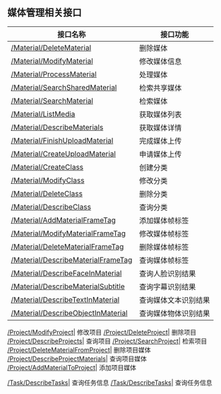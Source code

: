 ## 媒体管理相关接口

接口名称 | 接口功能
---------|----------
 [/Material/DeleteMaterial](./30-媒体管理相关接口/30-删除媒体.md#)| 删除媒体
 [/Material/ModifyMaterial](./30-媒体管理相关接口/修改媒体信息.md#)| 修改媒体信息
 [/Material/ProcessMaterial](./30-媒体管理相关接口/媒体处理.md#)| 处理媒体
 [/Material/SearchSharedMaterial](./30-媒体管理相关接口/检索共享媒体.md#)| 检索共享媒体
 [/Material/SearchMaterial](./30-媒体管理相关接口/检索媒体信息.md#)| 检索媒体
 [/Material/ListMedia](./30-媒体管理相关接口/获取媒体列表.md#)| 获取媒体列表
 [/Material/DescribeMaterials](./30-媒体管理相关接口/获取媒体详情.md#)| 获取媒体详情
 [/Material/FinishUploadMaterial](./上传相关接口/完成上传.md#)| 完成媒体上传
 [/Material/CreateUploadMaterial](./上传相关接口/申请上传.md#)| 申请媒体上传
 [/Material/CreateClass](./分类管理相关接口/创建分类.md#)| 创建分类
 [/Material/ModifyClass](./分类管理相关接口/修改分类.md#)| 修改分类
 [/Material/DeleteClass](./分类管理相关接口/删除分类.md#)| 删除分类
 [/Material/DescribeClass](./分类管理相关接口/查询分类.md#)|查询分类
 [/Material/AddMaterialFrameTag](./媒体物料相关接口/添加媒体帧标签.md#)| 添加媒体帧标签
 [/Material/ModifyMaterialFrameTag](./媒体物料相关接口/修改媒体帧标签.md#)| 修改媒体帧标签
 [/Material/DeleteMaterialFrameTag](./媒体物料相关接口/删除媒体帧标签.md#)| 删除媒体帧标签
 [/Material/DescribeMaterialFrameTag](./媒体物料相关接口/查询媒体帧标签.md#)| 查询媒体帧标签
 [/Material/DescribeFaceInMaterial](./媒体物料相关接口/查询人脸识别结果.md#)| 查询人脸识别结果
 [/Material/DescribeMaterialSubtitle](./媒体物料相关接口/查询字幕识别结果.md#)| 查询字幕识别结果
 [/Material/DescribeTextInMaterial](./媒体物料相关接口/查询文本识别结果.md#)| 查询媒体文本识别结果
 [/Material/DescribeObjectInMaterial](./媒体物料相关接口/查询物体识别结果.md#)| 查询媒体物体识别结果
 
 [/Project/ModifyProject](./媒体物料相关接口/修改项目.md#)| 修改项目
 [/Project/DeleteProject](./媒体物料相关接口/删除项目.md#)| 删除项目
 [/Project/DescribeProjects](./媒体物料相关接口/查询项目.md#)| 查询项目
 [/Project/SearchProject](./媒体物料相关接口/检索项目.md#)| 检索项目
 [/Project/DeleteMaterialFromProject](./媒体物料相关接口/删除项目媒体.md#)| 删除项目媒体
 [/Project/DescribeProjectMaterials](./媒体物料相关接口/查询项目媒体.md#)| 查询项目媒体
 [/Project/AddMaterialToProject](./媒体物料相关接口/添加项目媒体.md#)| 添加项目媒体

 [/Task/DescribeTasks](./37-任务管理相关接口/查询任务信息.md#)| 查询任务信息
 [/Task/DescribeTasks](./37-任务管理相关接口/查询任务信息.md#)| 查询任务信息